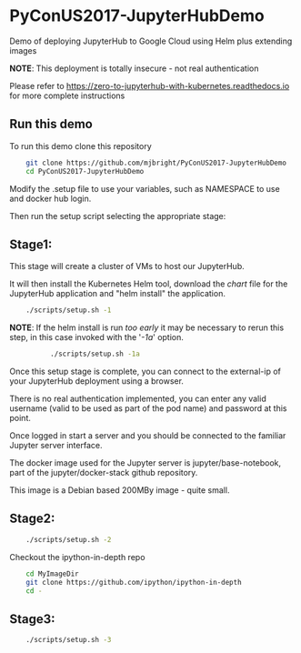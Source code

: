 # PyConUS2017-JupyterHubDemo

Demo of deploying JupyterHub to Google Cloud using Helm plus extending images


**NOTE**: This deployment is totally insecure - not real authentication

Please refer to https://zero-to-jupyterhub-with-kubernetes.readthedocs.io for more complete instructions

## Run this demo
To run this demo clone this repository

```sh
    git clone https://github.com/mjbright/PyConUS2017-JupyterHubDemo
    cd PyConUS2017-JupyterHubDemo
```

Modify the .setup file to use your variables, such as NAMESPACE to use and docker hub login.


Then run the setup script selecting the appropriate stage:

## Stage1:

This stage will create a cluster of VMs to host our JupyterHub.

It will then install the Kubernetes Helm tool, download the *chart* file for the JupyterHub application and "helm install" the application.

```sh
    ./scripts/setup.sh -1
```

**NOTE**: If the helm install is run *too early* it may be necessary to rerun this step, in this case invoked with the '*-1a*' option.

```sh
          ./scripts/setup.sh -1a
```

Once this setup stage is complete, you can connect to the external-ip of your JupyterHub deployment using a browser.

There is no real authentication implemented, you can enter any valid username (valid to be used as part of the pod name) and password at this point.

Once logged in start a server and you should be connected to the familiar Jupyter server interface.

The docker image used for the Jupyter server is jupyter/base-notebook, part of the jupyter/docker-stack github repository.

This image is a Debian based 200MBy image - quite small.



## Stage2:

```sh
    ./scripts/setup.sh -2
```

Checkout the ipython-in-depth repo

```sh
    cd MyImageDir
    git clone https://github.com/ipython/ipython-in-depth
    cd -
```

## Stage3:

```sh
    ./scripts/setup.sh -3
```


